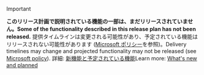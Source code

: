 > [!Important]
> <span data-ttu-id="ecae1-101">**このリリース計画で説明されている機能の一部は、まだリリースされていません。**</span><span class="sxs-lookup"><span data-stu-id="ecae1-101">**Some of the functionality described in this release plan has not been released.**</span></span> <span data-ttu-id="ecae1-102">提供タイムラインは変更される可能性があり、予定されている機能はリリースされない可能性があります ([Microsoft ポリシー](https://go.microsoft.com/fwlink/p/?linkid=2007332)を参照)。</span><span class="sxs-lookup"><span data-stu-id="ecae1-102">Delivery timelines may change and projected functionality may not be released (see [Microsoft policy](https://go.microsoft.com/fwlink/p/?linkid=2007332)).</span></span> <span data-ttu-id="ecae1-103">詳細: [新機能と予定されている機能](/dynamics365-release-plan/2019wave2/dynamics365-talent/planned-features)</span><span class="sxs-lookup"><span data-stu-id="ecae1-103">Learn more: [What's new and planned](/dynamics365-release-plan/2019wave2/dynamics365-talent/planned-features)</span></span>
